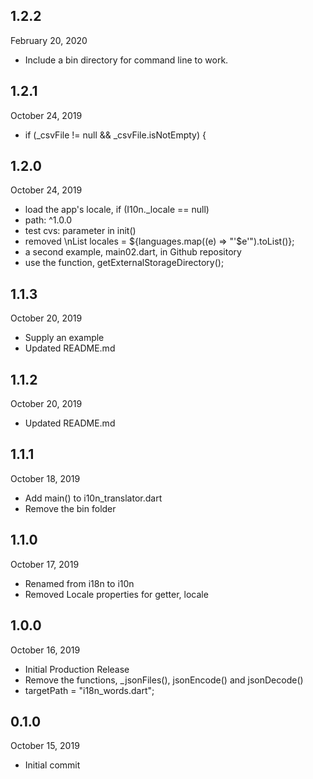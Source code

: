 ## 1.2.2
February 20, 2020
- Include a bin directory for command line to work.

## 1.2.1
October 24, 2019
- if (_csvFile != null && _csvFile.isNotEmpty) {

## 1.2.0
October 24, 2019
- load the app's locale, if (I10n._locale == null)
- path: ^1.0.0
- test cvs: parameter in init()
- removed \nList<String> locales = ${languages.map((e) => "'$e'").toList()};
- a second example, main02.dart, in Github repository 
- use the function, getExternalStorageDirectory();

## 1.1.3
October 20, 2019
- Supply an example
- Updated README.md

## 1.1.2
October 20, 2019
- Updated README.md

## 1.1.1
October 18, 2019
- Add main() to i10n_translator.dart
- Remove the bin folder

## 1.1.0
October 17, 2019
- Renamed from i18n to i10n
- Removed Locale properties for getter, locale

## 1.0.0
October 16, 2019
- Initial Production Release
- Remove the functions, _jsonFiles(), jsonEncode() and jsonDecode()
- targetPath = "i18n_words.dart";

## 0.1.0
October 15, 2019
- Initial commit

